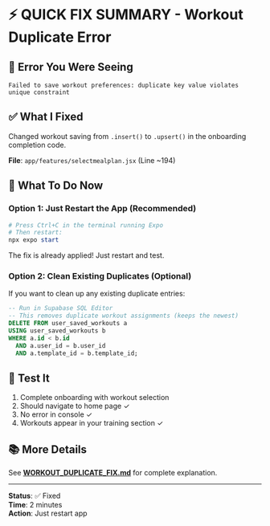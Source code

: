 # ⚡ QUICK FIX SUMMARY - Workout Duplicate Error

## 🐛 Error You Were Seeing

```
Failed to save workout preferences: duplicate key value violates unique constraint
```

## ✅ What I Fixed

Changed workout saving from `.insert()` to `.upsert()` in the onboarding completion code.

**File**: `app/features/selectmealplan.jsx` (Line ~194)

## 🚀 What To Do Now

### **Option 1: Just Restart the App** (Recommended)
```powershell
# Press Ctrl+C in the terminal running Expo
# Then restart:
npx expo start
```

The fix is already applied! Just restart and test.

### **Option 2: Clean Existing Duplicates** (Optional)
If you want to clean up any existing duplicate entries:

```sql
-- Run in Supabase SQL Editor
-- This removes duplicate workout assignments (keeps the newest)
DELETE FROM user_saved_workouts a
USING user_saved_workouts b
WHERE a.id < b.id
  AND a.user_id = b.user_id
  AND a.template_id = b.template_id;
```

## 🧪 Test It

1. Complete onboarding with workout selection
2. Should navigate to home page ✓
3. No error in console ✓
4. Workouts appear in your training section ✓

## 📚 More Details

See **[WORKOUT_DUPLICATE_FIX.md](WORKOUT_DUPLICATE_FIX.md)** for complete explanation.

---

**Status**: ✅ Fixed  
**Time**: 2 minutes  
**Action**: Just restart app

